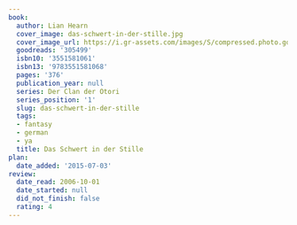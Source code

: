 ```yaml
---
book:
  author: Lian Hearn
  cover_image: das-schwert-in-der-stille.jpg
  cover_image_url: https://i.gr-assets.com/images/S/compressed.photo.goodreads.com/books/1370811390l/305499._SX98_.jpg
  goodreads: '305499'
  isbn10: '3551581061'
  isbn13: '9783551581068'
  pages: '376'
  publication_year: null
  series: Der Clan der Otori
  series_position: '1'
  slug: das-schwert-in-der-stille
  tags:
  - fantasy
  - german
  - ya
  title: Das Schwert in der Stille
plan:
  date_added: '2015-07-03'
review:
  date_read: 2006-10-01
  date_started: null
  did_not_finish: false
  rating: 4
---
```

